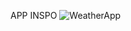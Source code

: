 APP INSPO
![WeatherApp](https://github.com/markyleangela/WeatherApp/assets/66723864/fdd480c2-b916-4ffd-abf1-b8eb07cc677c)
